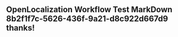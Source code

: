 <properties
ms.topic="hero-topic"
ms.test1="hero-topic"
ms.test2="test"/>

## OpenLocalization Workflow Test MarkDown 8b2f1f7c-5626-436f-9a21-d8c922d667d9 thanks!
